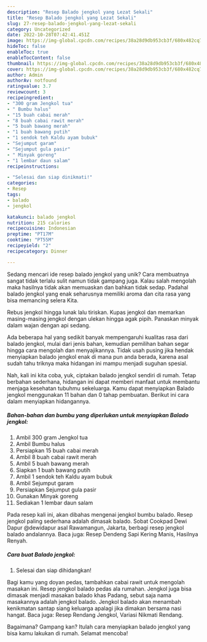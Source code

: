 ```yaml
---
description: "Resep Balado jengkol yang Lezat Sekali"
title: "Resep Balado jengkol yang Lezat Sekali"
slug: 27-resep-balado-jengkol-yang-lezat-sekali
category: Uncategorized
date: 2022-10-28T07:42:41.451Z
image: https://img-global.cpcdn.com/recipes/38a28d9db953cb3f/680x482cq70/balado-jengkol-foto-resep-utama.jpg
hideToc: false
enableToc: true
enableTocContent: false
thumbnail: https://img-global.cpcdn.com/recipes/38a28d9db953cb3f/680x482cq70/balado-jengkol-foto-resep-utama.jpg
cover: https://img-global.cpcdn.com/recipes/38a28d9db953cb3f/680x482cq70/balado-jengkol-foto-resep-utama.jpg
author: Admin
authorAv: notfound
ratingvalue: 3.7
reviewcount: 3
recipeingredient:
- "300 gram Jengkol tua"
- " Bumbu halus"
- "15 buah cabai merah"
- "8 buah cabai rawit merah"
- "5 buah bawang merah"
- "1 buah bawang putih"
- "1 sendok teh Kaldu ayam bubuk"
- "Sejumput garam"
- "Sejumput gula pasir"
- " Minyak goreng"
- "1 lembar daun salam"
recipeinstructions:

- "Selesai dan siap dinikmati!"
categories:
- Resep
tags:
- balado
- jengkol

katakunci: balado jengkol 
nutrition: 215 calories
recipecuisine: Indonesian
preptime: "PT17M"
cooktime: "PT55M"
recipeyield: "2"
recipecategory: Dinner

---
```





Sedang mencari ide resep balado jengkol yang unik? Cara membuatnya sangat tidak terlalu sulit namun tidak gampang juga. Kalau salah mengolah maka hasilnya tidak akan memuaskan dan bahkan tidak sedap. Padahal balado jengkol yang enak seharusnya memiliki aroma dan cita rasa yang bisa memancing selera Kita.





Rebus jengkol hingga lunak lalu tiriskan. Kupas jengkol dan memarkan masing-masing jengkol dengan ulekan hingga agak pipih. Panaskan minyak dalam wajan dengan api sedang.

Ada beberapa hal yang sedikit banyak mempengaruhi kualitas rasa dari balado jengkol, mulai dari jenis bahan, kemudian pemilihan bahan segar hingga cara mengolah dan menyajikannya. Tidak usah pusing jika hendak menyiapkan balado jengkol enak di mana pun anda berada, karena asal sudah tahu triknya maka hidangan ini mampu menjadi suguhan spesial.






Nah, kali ini kita coba, yuk, ciptakan balado jengkol sendiri di rumah. Tetap berbahan sederhana, hidangan ini dapat memberi manfaat untuk membantu menjaga kesehatan tubuhmu sekeluarga. Kamu dapat menyiapkan Balado jengkol menggunakan 11 bahan dan 0 tahap pembuatan. Berikut ini cara dalam menyiapkan hidangannya.

<!--inarticleads1-->

##### Bahan-bahan dan bumbu yang diperlukan untuk menyiapkan Balado jengkol:

1. Ambil 300 gram Jengkol tua
1. Ambil  Bumbu halus
1. Persiapkan 15 buah cabai merah
1. Ambil 8 buah cabai rawit merah
1. Ambil 5 buah bawang merah
1. Siapkan 1 buah bawang putih
1. Ambil 1 sendok teh Kaldu ayam bubuk
1. Ambil Sejumput garam
1. Persiapkan Sejumput gula pasir
1. Gunakan  Minyak goreng
1. Sediakan 1 lembar daun salam


Pada resep kali ini, akan dibahas mengenai jengkol bumbu balado. Resep jengkol paling sederhana adalah dimasak balado. Sobat Cookpad Dewi Dapur @dewidapur asal Rawamangun, Jakarta, berbagi resep jengkol balado andalannya. Baca juga: Resep Dendeng Sapi Kering Manis, Hasilnya Renyah. 

<!--inarticleads2-->

##### Cara buat Balado jengkol:


1. Selesai dan siap dihidangkan!

Bagi kamu yang doyan pedas, tambahkan cabai rawit untuk mengolah masakan ini. Resep jengkol balado pedas ala rumahan. Jengkol juga bisa dimasak menjadi masakan balado khas Padang, sebut saja nama masakannya adalah jengkol balado. Jengkol balado akan menambah kenikmatan santap siang keluarga apalagi jika dimakan bersama nasi hangat. Baca juga: Resep Rendang Jengkol, Variasi Nikmati Rendang. 

Bagaimana? Gampang kan? Itulah cara menyiapkan balado jengkol yang bisa kamu lakukan di rumah. Selamat mencoba!
